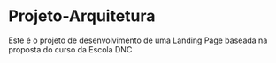 # Projeto-Arquitetura
Este é o projeto de desenvolvimento de uma Landing Page baseada na proposta do curso da Escola DNC
